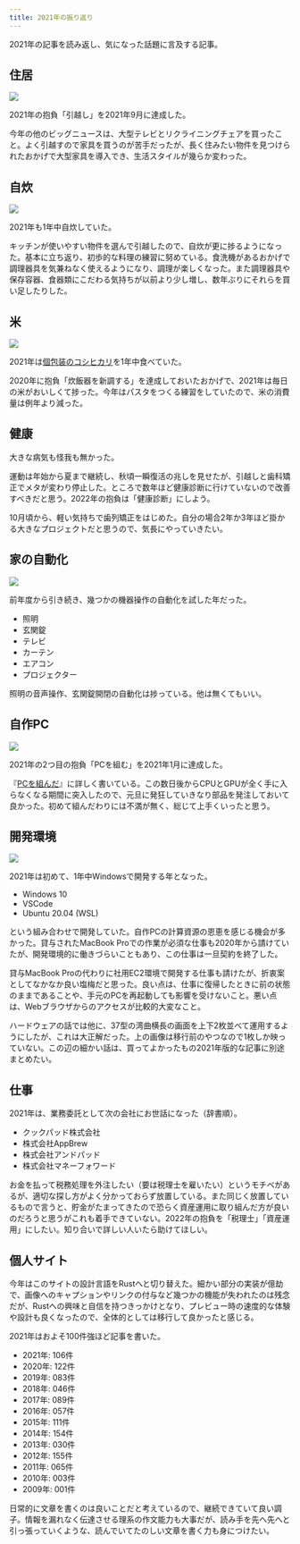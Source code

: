 ```yaml
---
title: 2021年の振り返り
---
```


2021年の記事を読み返し、気になった話題に言及する記事。

## 住居

![](https://i.imgur.com/B34KTOJh.jpg)

2021年の抱負「引越し」を2021年9月に達成した。

今年の他のビッグニュースは、大型テレビとリクライニングチェアを買ったこと。よく引越すので家具を買うのが苦手だったが、長く住みたい物件を見つけられたおかげで大型家具を導入でき、生活スタイルが幾らか変わった。

## 自炊

![](https://i.imgur.com/qDQ9maqh.jpg)

2021年も1年中自炊していた。

キッチンが使いやすい物件を選んで引越したので、自炊が更に捗るようになった。基本に立ち返り、初歩的な料理の練習に努めている。食洗機があるおかげで調理器具を気兼ねなく使えるようになり、調理が楽しくなった。また調理器具や保存容器、食器類にこだわる気持ちが以前より少し増し、数年ぶりにそれらを買い足したりした。

## 米

![](https://i.imgur.com/v5g3TBah.jpg)

2021年は[個包装のコシヒカリ](https://r7kamura.com/articles/2020-12-27-rice)を1年中食べていた。

2020年に抱負「炊飯器を新調する」を達成しておいたおかげで、2021年は毎日の米がおいしくて捗った。今年はパスタをつくる練習をしていたので、米の消費量は例年より減った。

## 健康

大きな病気も怪我も無かった。

運動は年始から夏まで継続し、秋頃一瞬復活の兆しを見せたが、引越しと歯科矯正でメタが変わり停止した。ところで数年ほど健康診断に行けていないので改善すべきだと思う。2022年の抱負は「健康診断」にしよう。

10月頃から、軽い気持ちで歯列矯正をはじめた。自分の場合2年か3年ほど掛かる大きなプロジェクトだと思うので、気長にやっていきたい。

## 家の自動化

![](https://i.imgur.com/MAhbXNVh.jpg)

前年度から引き続き、幾つかの機器操作の自動化を試した年だった。

- 照明
- 玄関錠
- テレビ
- カーテン
- エアコン
- プロジェクター

照明の音声操作、玄関錠開閉の自動化は捗っている。他は無くてもいい。

## 自作PC

![](https://i.imgur.com/pM7ZSLLh.jpg)

2021年の2つ目の抱負「PCを組む」を2021年1月に達成した。

『[PCを組んだ](https://r7kamura.com/articles/2021-01-08-pc-build-2021)』に詳しく書いている。この数日後からCPUとGPUが全く手に入らなくなる期間に突入したので、元旦に発狂していきなり部品を発注しておいて良かった。初めて組んだわりには不満が無く、総じて上手くいったと思う。

## 開発環境

![](https://i.imgur.com/QhDiX4Kh.jpg)

2021年は初めて、1年中Windowsで開発する年となった。

- Windows 10
- VSCode
- Ubuntu 20.04 (WSL)

という組み合わせで開発していた。自作PCの計算資源の恩恵を感じる機会が多かった。貸与されたMacBook Proでの作業が必須な仕事も2020年から請けていたが、開発環境的に働きづらいこともあり、この仕事は一旦契約を終了した。

貸与MacBook Proの代わりに社用EC2環境で開発する仕事も請けたが、折衷案としてなかなか良い塩梅だと思った。良い点は、仕事に復帰したときに前の状態のままであることや、手元のPCを再起動しても影響を受けないこと。悪い点は、Webブラウザからのアクセスが比較的大変なこと。

ハードウェアの話では他に、37型の湾曲横長の画面を上下2枚並べて運用するようにしたが、これは大正解だった。上の画像は移行前のやつなので1枚しか映っていない。この辺の細かい話は、買ってよかったもの2021年版的な記事に別途まとめたい。

## 仕事

2021年は、業務委託として次の会社にお世話になった（辞書順）。

- クックパッド株式会社
- 株式会社AppBrew
- 株式会社アンドパッド
- 株式会社マネーフォワード

お金を払って税務処理を外注したい（要は税理士を雇いたい）というモチベがあるが、適切な探し方がよく分かっておらず放置している。また同じく放置しているもので言うと、貯金がたまってきたので恐らく資産運用に取り組んだ方が良いのだろうと思うがこれも着手できていない。2022年の抱負を「税理士」「資産運用」にしたい。知り合いで詳しい人いたら助けてほしい。

## 個人サイト

今年はこのサイトの設計言語をRustへと切り替えた。細かい部分の実装が億劫で、画像へのキャプションやリンクの付与など幾つかの機能が失われたのは残念だが、Rustへの興味と自信を持つきっかけとなり、プレビュー時の速度的な体験や設計も良くなったので、全体的としては移行して良かったと感じる。

2021年はおよそ100件強ほど記事を書いた。

- 2021年: 106件
- 2020年: 122件
- 2019年: 083件
- 2018年: 046件
- 2017年: 089件
- 2016年: 057件
- 2015年: 111件
- 2014年: 154件
- 2013年: 030件
- 2012年: 155件
- 2011年: 065件
- 2010年: 003件
- 2009年: 001件

日常的に文章を書くのは良いことだと考えているので、継続できていて良い調子。情報を漏れなく伝達させる理系の作文能力も大事だが、読み手を先へ先へと引っ張っていくような、読んでいてたのしい文章を書く力も身につけたい。
